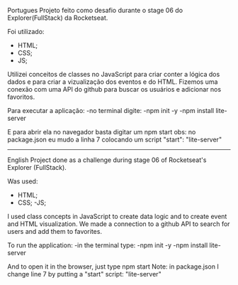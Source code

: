 Portugues
Projeto feito como desafio durante o stage 06 do Explorer(FullStack) da Rocketseat.

Foi utilizado:
  - HTML;
  - CSS;
  - JS;

Utilizei conceitos de classes no JavaScript para criar conter a lógica dos dados e para criar a vizualização dos eventos e do HTML.
Fizemos uma conexão com uma API do github para buscar os usuários e adicionar nos favoritos.

Para executar a aplicação:
  -no terminal digite: 
    -npm init -y
    -npm install lite-server

E para abrir ela no navegador basta digitar um npm start
obs: no package.json eu mudo a linha 7 colocando um script "start": "lite-server"

------------------------------------------------------------------------------------------------------------------------------------

English
Project done as a challenge during stage 06 of Rocketseat's Explorer (FullStack).

Was used:
  - HTML;
  - CSS;
  -JS;

I used class concepts in JavaScript to create data logic and to create event and HTML visualization.
We made a connection to a github API to search for users and add them to favorites.

To run the application:
  -in the terminal type:
    -npm init -y
    -npm install lite-server

And to open it in the browser, just type npm start
Note: in package.json I change line 7 by putting a "start" script: "lite-server"
